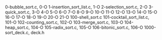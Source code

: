 0-bubble_sort.c, 0-O
1-insertion_sort_list.c, 1-O
2-selection_sort.c, 2-O
3-quick_sort.c, 3-O
4-O
5-O
6-O
7-O
8-O
9-O
10-O
11-O
12-O
13-O
14-O
15-O
16-O
17-O
18-O
19-O
20-O
21-O
100-shell_sort.c
101-cocktail_sort_list.c, 101-O
102-counting_sort.c, 102-O
103-merge_sort.c, 103-O
104-heap_sort.c, 104-O
105-radix_sort.c, 105-O
106-bitonic_sort.c, 106-O
1000-sort_deck.c, deck.h
